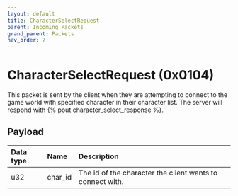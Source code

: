 ```yaml
---
layout: default
title: CharacterSelectRequest
parent: Incoming Packets
grand_parent: Packets
nav_order: 7
---
```


# CharacterSelectRequest (0x0104)

This packet is sent by the client when they are attempting to connect to the game world with specified character in their character list. The server will respond with {% pout character_select_response %}. 

## Payload

| Data type            | Name            | Description                                                                                |
|:---------------------|:----------------|:-------------------------------------------------------------------------------------------|
| u32                  | char_id         | The id of the character the client wants to connect with.                                  |